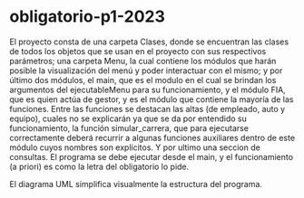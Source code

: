 # obligatorio-p1-2023

El proyecto consta de una carpeta Clases, donde se encuentran las clases de todos los objetos que se usan en el proyecto con sus respectivos parámetros; una carpeta Menu, la cual contiene los módulos que harán posible 
la visualización del menú y poder interactuar con el mismo; y por último dos módulos, el main, que es el modulo en el cual se brindan los argumentos del ejecutableMenu para su funcionamiento, y el módulo FIA, que es
quien actúa de gestor, y es el módulo que contiene la mayoría de las funciones. Entre las funciones se destacan las altas (de empleado, auto y equipo), cuales no se explicarán ya que se da por entendido su funcionamiento,
la función simular_carrera, que para ejecutarse correctamente deberá recurrir a algunas funciones auxiliares dentro de este módulo cuyos nombres son explícitos. Y por ultimo una seccion de consultas. 
El programa se debe ejecutar desde el main, y el funcionamiento (a priori) es como la letra del obligatorio lo pide.

El diagrama UML simplifica visualmente la estructura del programa. 
